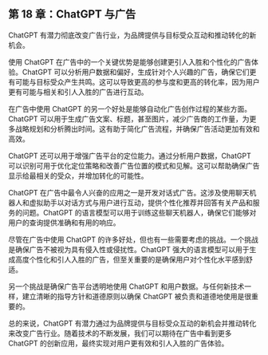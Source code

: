 ## 第 18 章：ChatGPT 与广告

ChatGPT 有潜力彻底改变广告行业，为品牌提供与目标受众互动和推动转化的新机会。

使用 ChatGPT 在广告中的一个关键优势是能够创建更引人入胜和个性化的广告体验。ChatGPT 可以分析用户数据和偏好，生成针对个人兴趣的广告，确保它们更有可能与目标受众产生共鸣。这可以导致更高的参与度和更高的转化率，因为用户更有可能与相关和引人入胜的广告进行互动。

在广告中使用 ChatGPT 的另一个好处是能够自动化广告创作过程的某些方面。ChatGPT 可以用于生成广告文案、标题，甚至图片，减少广告商的工作量，为更多战略规划和分析腾出时间。这有助于简化广告流程，并确保广告活动更加有效和高效。

ChatGPT 还可以用于增强广告平台的定位能力。通过分析用户数据，ChatGPT 可以识别可用于优化定位策略和改善广告位置的模式和见解。这可以帮助确保广告显示给最相关的受众，并增加转化的可能性。

ChatGPT 在广告中最令人兴奋的应用之一是开发对话式广告。这涉及使用聊天机器人和虚拟助手以对话方式与用户进行互动，提供个性化推荐并回答有关产品和服务的问题。ChatGPT 的语言模型可以用于训练这些聊天机器人，确保它们能够对用户的查询提供准确和有用的响应。

尽管在广告中使用 ChatGPT 的许多好处，但也有一些需要考虑的挑战。一个挑战是确保广告不被视为具有侵入性或侵扰性。ChatGPT 强大的语言模型可以用于生成高度个性化和引人入胜的广告，但至关重要的是确保用户对个性化水平感到舒适。

另一个挑战是确保广告平台透明地使用 ChatGPT 和用户数据。与任何新技术一样，建立清晰的指导方针和道德原则以确保 ChatGPT 被负责和道德地使用是很重要的。

总的来说，ChatGPT 有潜力通过为品牌提供与目标受众互动的新机会并推动转化来改变广告行业。随着技术的不断发展，我们可以期待在广告中看到更多 ChatGPT 的创新应用，最终实现对用户更有效和引人入胜的广告体验。
